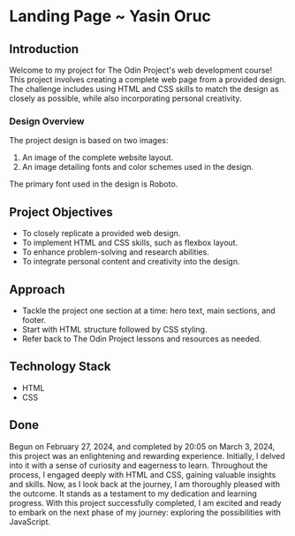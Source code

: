 # Landing Page ~ Yasin Oruc

## Introduction
Welcome to my project for The Odin Project's web development course! This project involves creating a complete web page from a provided design. The challenge includes using HTML and CSS skills to match the design as closely as possible, while also incorporating personal creativity.

### Design Overview
The project design is based on two images:
1. An image of the complete website layout.
2. An image detailing fonts and color schemes used in the design.

The primary font used in the design is Roboto.

## Project Objectives
- To closely replicate a provided web design.
- To implement HTML and CSS skills, such as flexbox layout.
- To enhance problem-solving and research abilities.
- To integrate personal content and creativity into the design.

## Approach
- Tackle the project one section at a time: hero text, main sections, and footer.
- Start with HTML structure followed by CSS styling.
- Refer back to The Odin Project lessons and resources as needed.

## Technology Stack
- HTML
- CSS 

## Done
Begun on February 27, 2024, and completed by 20:05 on March 3, 2024, this project was an enlightening and rewarding experience. Initially, I delved into it with a sense of curiosity and eagerness to learn. Throughout the process, I engaged deeply with HTML and CSS, gaining valuable insights and skills. Now, as I look back at the journey, I am thoroughly pleased with the outcome. It stands as a testament to my dedication and learning progress. With this project successfully completed, I am excited and ready to embark on the next phase of my journey: exploring the possibilities with JavaScript.